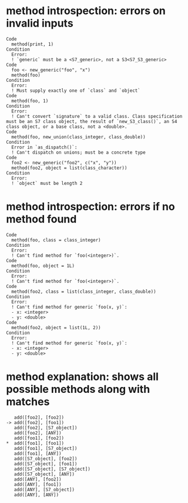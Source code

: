 # method introspection: errors on invalid inputs

    Code
      method(print, 1)
    Condition
      Error:
      ! `generic` must be a <S7_generic>, not a S3<S7_S3_generic>
    Code
      foo <- new_generic("foo", "x")
      method(foo)
    Condition
      Error:
      ! Must supply exactly one of `class` and `object`
    Code
      method(foo, 1)
    Condition
      Error:
      ! Can't convert `signature` to a valid class. Class specification must be an S7 class object, the result of `new_S3_class()`, an S4 class object, or a base class, not a <double>.
    Code
      method(foo, new_union(class_integer, class_double))
    Condition
      Error in `as_dispatch()`:
      ! Can't dispatch on unions; must be a concrete type
    Code
      foo2 <- new_generic("foo2", c("x", "y"))
      method(foo2, object = list(class_character))
    Condition
      Error:
      ! `object` must be length 2

# method introspection: errors if no method found

    Code
      method(foo, class = class_integer)
    Condition
      Error:
      ! Can't find method for `foo(<integer>)`.
    Code
      method(foo, object = 1L)
    Condition
      Error:
      ! Can't find method for `foo(<integer>)`.
    Code
      method(foo2, class = list(class_integer, class_double))
    Condition
      Error:
      ! Can't find method for generic `foo(x, y)`:
      - x: <integer>
      - y: <double>
    Code
      method(foo2, object = list(1L, 2))
    Condition
      Error:
      ! Can't find method for generic `foo(x, y)`:
      - x: <integer>
      - y: <double>

# method explanation: shows all possible methods along with matches

       add([foo2], [foo2])
    -> add([foo2], [foo1])
       add([foo2], [S7_object])
       add([foo2], [ANY])
       add([foo1], [foo2])
    *  add([foo1], [foo1])
       add([foo1], [S7_object])
       add([foo1], [ANY])
       add([S7_object], [foo2])
       add([S7_object], [foo1])
       add([S7_object], [S7_object])
       add([S7_object], [ANY])
       add([ANY], [foo2])
       add([ANY], [foo1])
       add([ANY], [S7_object])
       add([ANY], [ANY])

